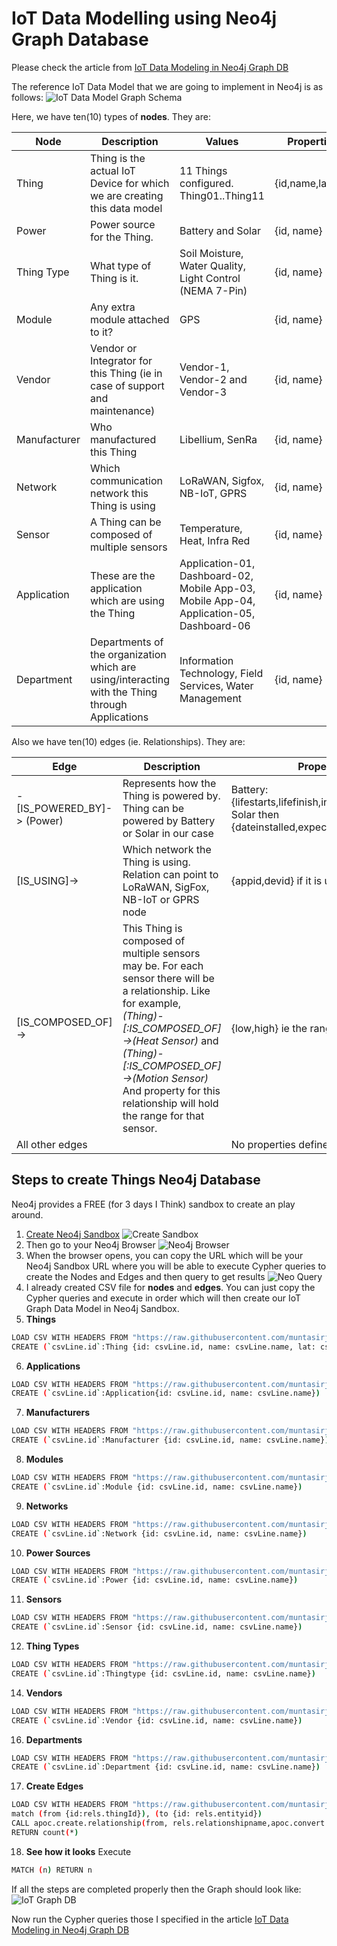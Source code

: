 # IoT Data Modelling using Neo4j Graph Database
Please check the article from [IoT Data Modeling in Neo4j Graph DB](https://emergingtechs.net/iot-data-modeling-in-neo4j-graph-db/)

The reference IoT Data Model that we are going to implement in Neo4j is as follows:
![IoT Data Model Graph Schema](https://emergingtechs.net/wp-content/uploads/2019/05/IoT-db-schema.png)

Here, we have ten(10) types of **nodes**. They are:

| Node | Description | Values | Properties |
| -----| ----------- | ------ | -----------|
| Thing | Thing is the actual IoT Device for which we are creating this data model | 11 Things configured. Thing01..Thing11 | {id,name,lat,lon} |
| Power | Power source for the Thing. | Battery and Solar | {id, name} |
| Thing Type | What type of Thing is it. | Soil Moisture, Water Quality, Light Control (NEMA 7-Pin) |{id, name} |
| Module | Any extra module attached to it? | GPS |{id, name} |
| Vendor | Vendor or Integrator for this Thing (ie in case of support and maintenance) | Vendor-1, Vendor-2 and Vendor-3 |{id, name} |
| Manufacturer | Who manufactured this Thing | Libellium, SenRa |{id, name} |
| Network | Which communication network this Thing is using | LoRaWAN, Sigfox, NB-IoT, GPRS |{id, name} |
| Sensor | A Thing can be composed of multiple sensors | Temperature, Heat, Infra Red |{id, name} |
| Application | These are the application which are using the Thing | Application-01, Dashboard-02, Mobile App-03, Mobile App-04, Application-05, Dashboard-06|{id, name} |
| Department | Departments of the organization which are using/interacting with the Thing through Applications | Information Technology, Field Services, Water Management |{id, name} |


Also we have ten(10) edges (ie. Relationships). They are:

| Edge | Description | Properties |
| -----| -----------| ------------|
|-[IS_POWERED_BY]-> (Power) | Represents how the Thing is powered by. Thing can be powered by Battery or Solar in our case | Battery: {lifestarts,lifefinish,installeddate}; If Solar then {dateinstalled,expectedinspectiondate} |
|[IS_USING]->|Which network the Thing is using. Relation can point to LoRaWAN, SigFox, NB-IoT or GPRS node|{appid,devid} if it is using LoRaWAN|
|[IS_COMPOSED_OF]->	| This Thing is composed of multiple sensors may be. For each sensor there will be a relationship. Like for example,  _(Thing)-[:IS_COMPOSED_OF]->(Heat Sensor)_ and _(Thing)-[:IS_COMPOSED_OF]->(Motion Sensor)_ And property for this relationship will hold the range for that sensor.|{low,high} ie the range|
|All other edges| | No properties defined |

## Steps to create Things Neo4j Database

Neo4j provides a FREE (for 3 days I Think) sandbox to create an play around. 

1. [Create Neo4j Sandbox](https://neo4j.com/sandbox-v2/)
![Create Sandbox](https://emergingtechs.net/wp-content/uploads/2019/05/image-1-create-sandbox.png)
2. Then go to your Neo4j Browser
![Neo4j Browser](https://emergingtechs.net/wp-content/uploads/2019/05/image-2-Neo4j-Browser.png)
3. When the browser opens, you can copy the URL which will be your Neo4j Sandbox URL where you will be able to execute Cypher queries to create the Nodes and Edges and then query to get results
![Neo Query](https://emergingtechs.net/wp-content/uploads/2019/05/neoj-browser-1.png)
4. I already created CSV file for **nodes** and **edges**. You can just copy the Cypher queries and execute in order which will then create our IoT Graph Data Model in Neo4j Sandbox.
5. **Things**
```sh
LOAD CSV WITH HEADERS FROM "https://raw.githubusercontent.com/muntasirjoarder/NeoThings/master/things.csv" AS csvLine
CREATE (`csvLine.id`:Thing {id: csvLine.id, name: csvLine.name, lat: csvLine.lat, lon: csvLine.lon })
```
6. **Applications**
```sh
LOAD CSV WITH HEADERS FROM "https://raw.githubusercontent.com/muntasirjoarder/NeoThings/master/applications.csv" AS csvLine
CREATE (`csvLine.id`:Application{id: csvLine.id, name: csvLine.name})
```
7. **Manufacturers**
```sh
LOAD CSV WITH HEADERS FROM "https://raw.githubusercontent.com/muntasirjoarder/NeoThings/master/manufacturers.csv" AS csvLine
CREATE (`csvLine.id`:Manufacturer {id: csvLine.id, name: csvLine.name})
```
8. **Modules**
```sh
LOAD CSV WITH HEADERS FROM "https://raw.githubusercontent.com/muntasirjoarder/NeoThings/master/module.csv" AS csvLine
CREATE (`csvLine.id`:Module {id: csvLine.id, name: csvLine.name})
```
9. **Networks**
```sh
LOAD CSV WITH HEADERS FROM "https://raw.githubusercontent.com/muntasirjoarder/NeoThings/master/network.csv" AS csvLine
CREATE (`csvLine.id`:Network {id: csvLine.id, name: csvLine.name})
```
10. **Power Sources**
```sh
LOAD CSV WITH HEADERS FROM "https://raw.githubusercontent.com/muntasirjoarder/NeoThings/master/power.csv" AS csvLine
CREATE (`csvLine.id`:Power {id: csvLine.id, name: csvLine.name})
```
11. **Sensors**
```sh
LOAD CSV WITH HEADERS FROM "https://raw.githubusercontent.com/muntasirjoarder/NeoThings/master/sensors.csv" AS csvLine
CREATE (`csvLine.id`:Sensor {id: csvLine.id, name: csvLine.name})
```
12. **Thing Types**
```sh
LOAD CSV WITH HEADERS FROM "https://raw.githubusercontent.com/muntasirjoarder/NeoThings/master/thingtype.csv" AS csvLine
CREATE (`csvLine.id`:Thingtype {id: csvLine.id, name: csvLine.name})
```
14. **Vendors**
```sh
LOAD CSV WITH HEADERS FROM "https://raw.githubusercontent.com/muntasirjoarder/NeoThings/master/vendors.csv" AS csvLine
CREATE (`csvLine.id`:Vendor {id: csvLine.id, name: csvLine.name})
```
16. **Departments**
```sh
LOAD CSV WITH HEADERS FROM "https://raw.githubusercontent.com/muntasirjoarder/NeoThings/master/departments.csv" AS csvLine
CREATE (`csvLine.id`:Department {id: csvLine.id, name: csvLine.name})
```
17. **Create Edges**
```sh
LOAD CSV WITH HEADERS FROM "https://raw.githubusercontent.com/muntasirjoarder/NeoThings/master/relation.csv" AS rels
match (from {id:rels.thingId}), (to {id: rels.entityid})
CALL apoc.create.relationship(from, rels.relationshipname,apoc.convert.fromJsonMap(rels.prop), to) YIELD rel 
RETURN count(*)
```
18. **See how it looks**
Execute
```sh
MATCH (n) RETURN n
```
If all the steps are completed properly then the Graph should look like:
![IoT Graph DB](https://emergingtechs.net/wp-content/uploads/2019/05/everything-1.png)

Now run the Cypher queries those I specified in the article [IoT Data Modeling in Neo4j Graph DB](https://emergingtechs.net/iot-data-modeling-in-neo4j-graph-db/)
